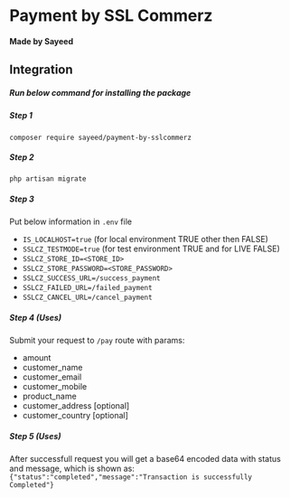 # Payment by SSL Commerz

#### Made by Sayeed

## Integration

##### Run below command for installing the package

##### Step 1

```
composer require sayeed/payment-by-sslcommerz
```

##### Step 2

```
php artisan migrate
```

##### Step 3

Put below information in `.env` file

-   `IS_LOCALHOST=true` (for local environment TRUE other then FALSE)
-   `SSLCZ_TESTMODE=true` (for test environment TRUE and for LIVE FALSE)
-   `SSLCZ_STORE_ID=<STORE_ID>`
-   `SSLCZ_STORE_PASSWORD=<STORE_PASSWORD>`
-   `SSLCZ_SUCCESS_URL=/success_payment`
-   `SSLCZ_FAILED_URL=/failed_payment`
-   `SSLCZ_CANCEL_URL=/cancel_payment`

##### Step 4 (Uses)

Submit your request to `/pay` route with params:

-   amount
-   customer_name
-   customer_email
-   customer_mobile
-   product_name
-   customer_address [optional]
-   customer_country [optional]

##### Step 5 (Uses)

After successfull request you will get a base64 encoded data with status and message, which is shown as:
`{"status":"completed","message":"Transaction is successfully Completed"}`

